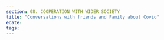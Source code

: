 ```yaml
---
section: 08. COOPERATION WITH WIDER SOCIETY
title: "Conversations with friends and Family about Covid"
edate: 
tags:
---
```


